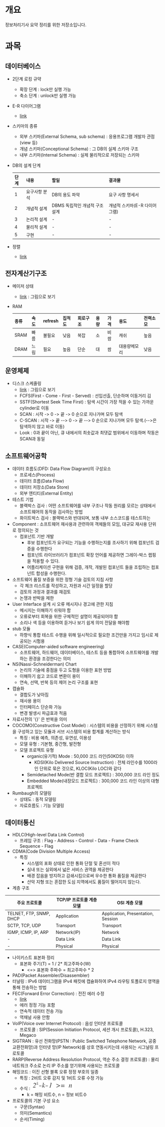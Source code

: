 # 개요
정보처리기사 요약 정리를 위한 저장소입니다.

# 과목
## 데이터베이스
- 2단계 로킹 규약
  - 확장 단계 : lock만 실행 가능
  - 축소 단계 : unlock만 실행 가능
- E-R 다이어그램
  - [link](https://blog.naver.com/coocly/221401820298)
- 스키마의 종류
  - 외부 스키마(External Schema, sub schema) : 응용프로그램 개발자 관점(view 등)
  - 개념 스키마(Conceptional Schema) : 그 DB의 실제 스키마 구조
  - 내부 스키마(Internal Schema) : 실제 물리적으로 저장되는 스키마
- DB의 설계 단계

  단계 | 내용 | 할일 | 결과물
  ---- | ---- | ---- | ----
  1 | 요구사항 분석 | DB의 용도 파악 | 요구 사항 명세서
  2 | 개념적 설계   | DBMS 독립적인 개념적 구조 설계 | 개념적 스키마(E-R 다이어그램)
  3 | 논리적 설계   | - | -
  4 | 물리적 설계   | - | -
  5 | 구현         | -  | -
- 정렬
  - [link](https://github.com/BJ-Lim/Algorithm_Practice/blob/master/concept/sorts.md)


## 전자계산기구조
- 메이저 상태
  - [link](https://blog.naver.com/davidoff73/30033148868) : 그림으로 보기
- RAM

  종류 | 속도 | refresh | 집적도 | 회로구조 | 용량 | 가격 | 용도 | 전력소모
  ---- | ---- | ----   | ----   | ----    | ---- | ---- | ---- | ----
  SRAM | 빠름 | 불필요 | 낮음 | 복잡 | 소 | 비쌈 | 캐쉬 | 높음
  DRAM | 느림 | 필요 | 높음 | 단순 | 대 | 쌈 | 대용량메모리 | 낮음

## 운영체제
- 디스크 스케줄링
  - [link](https://m.blog.naver.com/jevida/140193949948) : 그림으로 보기
  - FCFS(First - Come - First - Served) : 선입선출, 단순하며 이동거리 김
  - SSTF(Shortest Seek Time First) : 탐색 시간이 가장 적을 수 있는 가까운 cylinder로 이동
  - SCAN : 시작 -> 0 -> 끝 -> 0 순으로 지나가며 모두 탐색
  - C-SCAN : 시작 -> 끝 --> 0 -> 끝 --> 0 순으로 지나가며 모두 탐색.(-->은 탐색하지 않고 바로 이동)
  - Look : 0과 끝이 아닌, 큐 내에서의 최솟값과 최댓값 범위에서 이동하며 작동은 SCAN과 동일

## 소프트웨어공학
- 데이터 흐름도(DFD: Data Flow Diagram)의 구성요소
  - 프로세스(Process)
  - 데이터 흐름(Data Flow)
  - 데이터 저장소(Data Store)
  - 외부 엔티티(External Entity)
- 테스트 기법
  - 블랙박스 검사 : 어떤 소프트웨어를 내부 구조나 작동 원리를 모르는 상태에서 소프트웨어의 동작을 검사하는 방법
  - 화이트박스 검사 : 블랙박스와 반대되며, 보통 내부 소스코드를 테스트하는 
- Component : 소프트웨어 재사용과 관련하여 객체들의 모임, 대규모 재사용 단위로 정의되는 것
  - 컴포넌트 기반 개발
    - 후보 컴포넌트가 요구되는 기능을 수행하는지를 조사하기 위해 컴포넌트 검증을 수행한다
    - 컴포넌트 라이브러리가 컴포넌트 확장 언어를 제공하면 그레이-박스 랩핑을 적용할 수 있다.
    - 어플리케이션 구현을 위해 검증, 개작, 개발된 컴포넌트 들을 조립하는 컴포넌트 합성을 수행한다.
- 소프트웨어 품질 보증을 위한 정형 기술 검토의 지침 사항
  - 각 체크 리스트를 작성하고, 자원과 시간 일정을 할당
  - 검토의 과정과 결과를 재검토
  - 논쟁과 반박을 제한
- User Interface 설계 시 오류 메시지나 경고에 관한 지침
  - 메시지는 이해하기 쉬워야 함
  - 오류로부터 회복을 위한 구체적인 설명이 제공되어야 함
  - 소리나 색 등을 이용하여 듣거나 보기 쉽게 의미 전달을 해야함
- stub 모듈
  - 하향식 통합 테스트 수행을 위해 일시적으로 필요한 조건만을 가지고 임시로 제공되는 시험용
- CASE(Computer-aided software engineering)
  - 소프트웨어, 하드웨어, 데이터베이스, 테스트 등을 통합하여 소프트웨어를 개발하는 환경을 조겅한다는 의미
- NS(Nassi-Schneiderman) Chart
  - 논리의 기술에 중점을 두고 도형을 이용한 표현 방법
  - 이해하기 쉽고 코드로 변환이 용이
  - 연속, 선택, 반복 등의 제어 논리 구조를 표현
- 캡슐화
  - 결합도가 낮아짐
  - 재사용 용이
  - 인터페이스 단순화 가능
  - 변경 발생시 파급효과 적음
- 자료사전의 '{}' 은 반복을 의미
- COCOMO(Constructive Cost Model) : 시스템의 비용을 산정하기 위해 시스템을 구성하고 있는 모듈과 서브 시스템의 비용 합계를 계산하는 방식
  - 특징 : 비용 예측, 의존성, 유연성, 이용성
  - 모델 유형 : 기본형, 중간형, 발전형
  - 모델 프로젝트 유형
    - organic(유기적) Mode : 50,000 코드 라인(50KDSI) 이하
      - KDSI(Kilo Delivered Source Instruction) : 전체 라인수를 1000라인 단위로 묶은 것으로, KLOC(Kilo LOC)와 같다
    - Semidetached Mode(반 결합 모드 프로젝트) : 300,000 코드 라인 정도
    - Embedded Mode(내장모드 프로젝트) : 300,000 코드 라인 이상의 대형 프로젝트
- Rumbaugh의 모델링
  - 상태도 : 동적 모델링
  - 자료흐름도 : 기능 모델링
## 데이터통신
- HDLC(High-level Data Link Control)
  - 프레임 구조 : Flag - Address - Control - Data - Frame Check Sequence - Flag
- CDMA(Code Division Multiple Access)
  - 특징
    - 시스템의 포화 상태로 인한 통화 단절 및 혼선이 적다
    - 실내 또는 실외에서 넓은 서비스 권역을 제공한다
    - 배경 잡음을 방지하고 감쇄시킴으로써 우수한 통화 품질을 제공한다
    - 산악 지형 또는 혼잡한 도심 지역에서도 품질이 떨어지지 않는다.
- 계층 구조

주요 프로토콜 | TCP/IP 프로토콜 계층 모델 | OSI 계층 모델
---- | ---- | ----
TELNET, FTP, SNMP, DHCP | Application | Application, Presentation, Session
SCTP, TCP, UDP | Transport | Transport
IGMP, ICMP, IP, ARP | Network(IP) | Network
\- | Data Link | Data Link
\- | Physical | Physical

- 나이키스트 표본화 정리
  - 표본화 주기(T) = 1 / 2* 최고주파수(W)
    - <=> 표본화 주파수 = 최고주파수 * 2
- PAD(Packet Assembler/Disassembler)
- 터널링 : IPv6 데이터그램을 IPv4 패킷에 캡슐화하여 IPv4 라우팅 토폴로지 영역을 통해 전송하는 방법
- FEC(Forward Error Correction) : 전진 에러 수정
  - [link](http://blog.naver.com/PostView.nhn?blogId=wlsqor2&logNo=40019966587&redirect=Dlog&widgetTypeCall=true)
  - 에러 정정 기능 포함
  - 연속적 데이터 전송 가능
  - 역채널 사용 안함
- VoIP(Voice over Internet Protocol) : 음성 인터넷 프로토콜
  - 프로토콜 : SIP(Session Initiation Protocol, 세션 개시 프로토콜), H.323, Megaco
- SIGTRAN : 유선 전화망(PSTN : Public Switched Telephone Network, 공중교환전화망)과 인터넷 망(IP Network)를 상호 연동시키는데 사용되는 시그널링 프로토콜
- RARP(Reverse Address Resolution Protocol, 역순 주소 결정 프로토콜) : 물리 네트워크 주소로 논리 IP 주소를 얻기위해 사용되는 프로토콜
- 해밍코드 : 이진 선형 블록 오류 정정 부호의 일종
  - 특징 : 2비트 오류 감지 및 1비트 오류 수정 가능
  - 수식 : ![Style_Images](https://github.com/BJ-Lim/DPE/blob/master/captures/%EC%88%98%EC%8B%9D.png)
    - k = 해밍 비트수, n = 정보 비트수
- 프로토콜의 기본 구성 요소
  - 구문(Syntax)
  - 의미(Semantics)
  - 순서(Timing)

